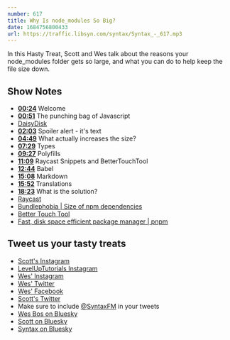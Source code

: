 ```yaml
---
number: 617
title: Why Is node_modules So Big?
date: 1684756800433
url: https://traffic.libsyn.com/syntax/Syntax_-_617.mp3
---
```


In this Hasty Treat, Scott and Wes talk about the reasons your node_modules folder gets so large, and what you can do to help keep the file size down.

## Show Notes

* **[00:24](#t=00:24)** Welcome
* **[00:51](#t=00:51)** The punching bag of Javascript
* [DaisyDisk](https://daisydiskapp.com/)
* **[02:03](#t=02:03)** Spoiler alert - it's text
* **[04:49](#t=04:49)** What actually increases the size?
* **[07:29](#t=07:29)** Types
* **[09:27](#t=09:27)** Polyfills
* **[11:09](#t=11:09)** Raycast Snippets and BetterTouchTool
* **[12:44](#t=12:44)** Babel
* **[15:08](#t=15:08)** Markdown
* **[15:52](#t=15:52)** Translations
* **[18:23](#t=18:23)** What is the solution?
* [Raycast](https://www.raycast.com/)
* [Bundlephobia | Size of npm dependencies](https://bundlephobia.com/)
* [Better Touch Tool](https://folivora.ai/)
* [Fast, disk space efficient package manager | pnpm](https://pnpm.io/)

## Tweet us your tasty treats

* [Scott's Instagram](https://www.instagram.com/stolinski/)
* [LevelUpTutorials Instagram](https://www.instagram.com/LevelUpTutorials/)
* [Wes' Instagram](https://www.instagram.com/wesbos/)
* [Wes' Twitter](https://twitter.com/wesbos)
* [Wes' Facebook](https://www.facebook.com/wesbos.developer)
* [Scott's Twitter](https://twitter.com/stolinski)
* Make sure to include [@SyntaxFM](https://twitter.com/SyntaxFM) in your tweets
* [Wes Bos on Bluesky](https://bsky.app/profile/syntax.fm/wesbos.com)
* [Scott on Bluesky](https://bsky.app/profile/tolin.ski)
* [Syntax on Bluesky](https://bsky.app/profile/syntax.fm)

